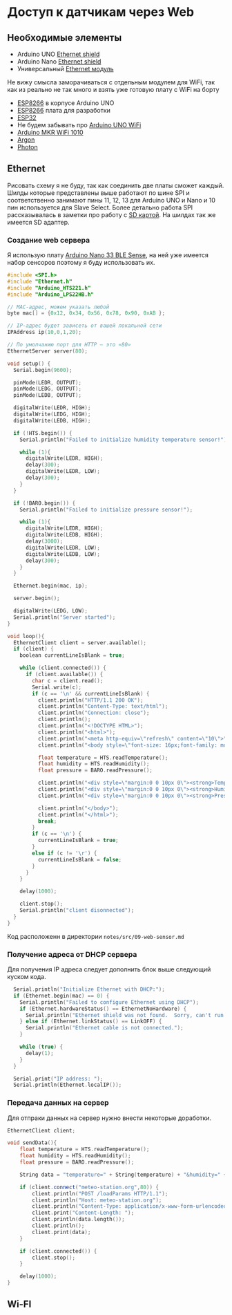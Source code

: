# Доступ к датчикам через Web

## Необходимые элементы

* Arduino UNO [Ethernet shield](https://aliexpress.ru/item/32895516422.html)
* Arduino Nano [Ethernet shield](https://aliexpress.ru/item/32294048128.html)
* Универсальный [Ethernet модуль](https://aliexpress.ru/item/32804939507.html)

Не вижу смысла заморачиваться с отдельным модулем для WiFi, так как из реально не так много и взять уже готовую плату с WiFi на борту

* [ESP8266](https://aliexpress.ru/item/32465574655.html) в корпусе Arduino UNO
* [ESP8266](https://aliexpress.ru/item/32647690484.html) плата для разработки
* [ESP32](https://aliexpress.ru/item/4000103411061.html)
* Не будем забывать про [Arduino UNO WiFi](https://store.arduino.cc/usa/arduino-uno-wifi-rev2)
* [Arduino MKR WiFi 1010](https://store.arduino.cc/usa/mkr-wifi-1010)
* [Argon](https://store.particle.io/products/argon)
* [Photon](https://store.particle.io/collections/wifi/products/photon)

## Ethernet

Рисовать схему я не буду, так как соединить две платы сможет каждый. Шилды которые представлены выше работают по шине SPI и соответственно занимают пины 11, 12, 13 для Arduino UNO и Nano и 10 пин используется для Slave Select. Более детально работа SPI рассказывалась в заметки про работу с [SD картой](06-sd-card.md). На шилдах так же имеется SD адаптер.

### Создание web сервера

Я использую плату [Arduino Nano 33 BLE Sense](https://store.arduino.cc/usa/nano-33-ble-sense-with-headers), на ней уже имеется набор сенсоров поэтому я буду использовать их.

```cpp
#include <SPI.h>
#include "Ethernet.h"
#include "Arduino_HTS221.h"
#include "Arduino_LPS22HB.h"

// MAC-адрес, можем указать любой
byte mac[] = {0x12, 0x34, 0x56, 0x78, 0x90, 0xAB };

// IP-адрес будет зависеть от вашей локальной сети
IPAddress ip(10,0,1,20);

// По умолчанию порт для HTTP – это «80»
EthernetServer server(80);

void setup() {
  Serial.begin(9600);

  pinMode(LEDR, OUTPUT);
  pinMode(LEDG, OUTPUT);
  pinMode(LEDB, OUTPUT);

  digitalWrite(LEDR, HIGH);
  digitalWrite(LEDG, HIGH);
  digitalWrite(LEDB, HIGH);

  if (!HTS.begin()) {
    Serial.println("Failed to initialize humidity temperature sensor!");

    while (1){
      digitalWrite(LEDR, HIGH);
      delay(300);
      digitalWrite(LEDR, LOW);
      delay(300);
    }
  }

  if (!BARO.begin()) {
    Serial.println("Failed to initialize pressure sensor!");

    while (1){
      digitalWrite(LEDR, HIGH);
      digitalWrite(LEDB, HIGH);
      delay(3000);
      digitalWrite(LEDR, LOW);
      digitalWrite(LEDB, LOW);
      delay(300);
    }
  }

  Ethernet.begin(mac, ip);

  server.begin();

  digitalWrite(LEDG, LOW);
  Serial.println("Server started");
}

void loop(){
  EthernetClient client = server.available();
  if (client) {
    boolean currentLineIsBlank = true;

    while (client.connected()) {
      if (client.available()) {
        char c = client.read();
        Serial.write(c);
        if (c == '\n' && currentLineIsBlank) {
          client.println("HTTP/1.1 200 OK");
          client.println("Content-Type: text/html");
          client.println("Connection: close");
          client.println();
          client.println("<!DOCTYPE HTML>");
          client.println("<html>");
          client.println("<meta http-equiv=\"refresh\" content=\"10\">");
          client.println("<body style=\"font-size: 16px;font-family: monospace;\">");

          float temperature = HTS.readTemperature();
          float humidity = HTS.readHumidity();
          float pressure = BARO.readPressure();

          client.println("<div style=\"margin:0 0 10px 0\"><strong>Temperature</strong> = " + String(temperature) + " C</div>");
          client.println("<div style=\"margin:0 0 10px 0\"><strong>Humidity</strong> = " + String(humidity) + " %</div>");
          client.println("<div style=\"margin:0 0 10px 0\"><strong>Pressure</strong> = " + String(pressure) + " kPa</div>");

          client.println("</body>");
          client.println("</html>");
          break;
        }
        if (c == '\n') {
          currentLineIsBlank = true;
        }
        else if (c != '\r') {
          currentLineIsBlank = false;
        }
      }
    }

    delay(1000);

    client.stop();
    Serial.println("client disonnected");
  }
}
```

Код расположенн в директории ```notes/src/09-web-sensor.md```

### Получение адреса от DHCP сервера

Для получения IP адреса следует дополнить блок выше следующий куском кода.

```cpp
  Serial.println("Initialize Ethernet with DHCP:");
  if (Ethernet.begin(mac) == 0) {
    Serial.println("Failed to configure Ethernet using DHCP");
    if (Ethernet.hardwareStatus() == EthernetNoHardware) {
      Serial.println("Ethernet shield was not found.  Sorry, can't run without hardware. :(");
    } else if (Ethernet.linkStatus() == LinkOFF) {
      Serial.println("Ethernet cable is not connected.");
    }

    while (true) {
      delay(1);
    }
  }

  Serial.print("IP address: ");
  Serial.println(Ethernet.localIP());
```

### Передача данных на сервер

Для отпраки данных на сервер нужно внести некоторые доработки.

```cpp
EthernetClient client;

void sendData(){
    float temperature = HTS.readTemperature();
    float humidity = HTS.readHumidity();
    float pressure = BARO.readPressure();

    String data = "temperature=" + String(temperature) + "&humidity=" + String(humidity) + "&pressure=" + String(pressure);

    if (client.connect("meteo-station.org",80)) {
        client.println("POST /loadParams HTTP/1.1");
        client.println("Host: meteo-station.org");
        client.println("Content-Type: application/x-www-form-urlencoded");
        client.print("Content-Length: ");
        client.println(data.length());
        client.println();
        client.print(data);
    }

    if (client.connected()) {
        client.stop();
    }

    delay(1000);
}
```

## Wi-FI
